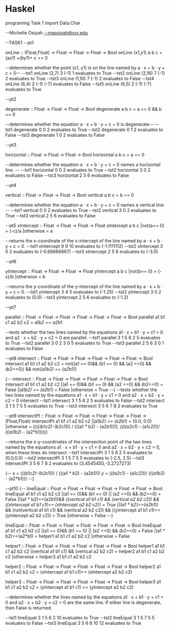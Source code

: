 # Haskel
programing Task 1
import Data.Char

--Michelle Osiyah
--maosiyah@syr.edu

--TASK1
--pt1

onLine :: (Float,Float) -> Float -> Float -> Float -> Bool
onLine (x1,y1) a b c = (a*x1) +(b*y1)+ c == 0
   

--determines whether the point (x1, y1) is on the line named by a · x + b · y + c = 0--
--tst1 onLine (2,7) 3 (-1) 1 evaluates to True
--tst2 onLine (2,16) 7 (-1) 2 evaluates to True
--tst3 onLine (1,10)  7 (-1) 2 evaluates to False
--tst4 onLine (6,4) 2 (-1) (-7) evaluates to False
--tst5 onLine (6,5) 2 (-1) (-7) evaluates to True

--pt2

degenerate :: Float -> Float -> Float -> Bool
degenerate a b c = a == 0 && b == 0
   

--determines whether the equation a · x + b · y + c = 0 is degenerate--
--tst1 degenerate 0 0 2 evaluates to True
--tst2 degenerate 0 1 2 evaluates to False
--tst3 degenerate 1 0 2 evaluates to False

--pt3

horizontal :: Float -> Float -> Float -> Bool
horizontal a b c = a == 0
  
--determines whether the equation a · x + b · y + c = 0 names a horizontal line. --
--tst1 horizontal 0 0 2 evaluates to True
--tst2  horizontal 3 0 2 evaluates to False
--tst3 horizontal 2 5 6 evaluates to False

--pt4

vertical   :: Float -> Float -> Float -> Bool
vertical a b c = b == 0 
   

--determines whether the equation a · x + b · y + c = 0 names a vertical line. --
--tst1 vertical  0 0 2 evaluates to True
--tst2  vertical  3 0 2 evaluates to True
--tst3 vertical  2 5 6 evaluates to False

--pt5
xIntercept :: Float -> Float -> Float -> Float
xIntercept a b c
    |not(a== 0) = (-c)/a
    |otherwise = a

--returns the x-coordinate of the x-intercept of the line named by a · x + b · y + c = 0.
--tst1 xIntercept  9 9 10  evaluates to (-1.1111112)
--tst2 xIntercept 3 0 2 evaluates to (-0.66666667)
--tst3 xIntercept  2 5 6 evaluates to (-3.0)

--pt6

yIntercept :: Float -> Float -> Float -> Float
yIntercept a b c
    |not(b== 0) =     (-c)/b 
    |otherwise = b

--returns the y-coordinate of the y-intercept of the line named by a · x + b · y + c = 0.
--tst1 yIntercept  3 4 5  evaluates to (-1.25)
--tst2 yIntercept  3 0 2 evaluates to (0.0)
--tst3 yIntercept  2 5 6 evaluates to (-1.2)

--pt7

parallel :: Float -> Float -> Float -> Float -> Float -> Float -> Bool
parallel a1 b1 c1 a2 b2 c2 = a1*b2 == a2*b1


--tests whether the two lines named by the equations a1 · x + b1 · y + c1 = 0 and a2 · x + b2 · y + c2 = 0 are parallel.
--tst1 parallel  3 1 5 6 2 5  evaluates to True
--tst2 parallel  3 0 2 3 0 5  evaluates to True
--tst3 parallel  2 5 6 3 0 1 evaluates to False

--pt8
intersect :: Float -> Float -> Float -> Float -> Float -> Float -> Bool
intersect  a1 b1 c1 a2 b2 c2 = not((a1 == 0)&& (b1 == 0) && (a2 ==0) && (b2==0)) && not((a1*b2) == (a2*b1))

{--
intersect :: Float -> Float -> Float -> Float -> Float -> Float -> Bool
intersect  a1 b1 c1 a2 b2 c2 
    |(a1 == 0)&& (b1 == 0) && (a2 ==0) && (b2==0) = False
    |(a1*b2) == (a2*b1) = False
    |otherwise = True
--}
--tests whether the two lines named by the equations a1 · x + b1 · y + c1 = 0 and a2 · x + b2 · y + c2 = 0 intersect
--tst1 intersect  3 1 5 6 2 5  evaluates to False
--tst2 intersect  3 1 5 7 5 5  evaluates to True
--tst3 intersect  3 5 6 7 8 2  evaluates to True


--pt9
intersectPt ::  Float -> Float -> Float -> Float -> Float -> Float -> (Float,Float)
intersectPt a1 b1 c1 a2 b2 c2 
    |(a1*b2) == (a2*b1) = (0.0, 0.0)
    |otherwise =   (((((b1*c2)-(b2*c1))) / (((a1 * b2) - (a2*b1)))), ((((a2*c1) - (a1*c2)))/ (((a1*b2) - (a2*b1)))))

--returns the x-y-coordinates of the intersection point of the two lines named by the equations a1 · x + b1 · y + c1 = 0 and a2 · x + b2 · y + c2 = 0, when these lines do intersect
--tst1 intersectPt  3 1 5 6 2 5  evaluates to (0.0,0.0)
--tst2 intersectPt  3 1 5 7 5 5  evaluates to (-2.5, 2.5)
--tst3 intersectPt  3 5 6 7 8 2  evaluates to (3.4545455,-3.2727273)

{--
 x = (((b1*c2)-(b2*c1))) / (((a1 * b2) - (a2*b1)))
 y = (((a2*c1) - (a1*c2)))/ (((a1*b2) - (a2*b1)))
--}

--pt10
{--
lineEqual ::  Float -> Float -> Float -> Float -> Float -> Float -> Bool
lineEqual  a1 b1 c1 a2 b2 c2
    |(a1 == 0)&& (b1 == 0) || (a2 ==0) && (b2==0) = False
    |((a1 * b2)==(a2*b1))&& ((vertical a1 b1 c1) && (vertical a2 b2 c2)) && ((xIntercept a1 b1 c1)== (xIntercept a2 b2 c2))  = True
    |((a1 * b2)==(a2*b1)) && (not(vertical a1 b1 c1) && (vertical a2 b2 c2)) && ((yIntercept a1 b1 c1)== (yIntercept a2 b2 c2))  = True
    |otherwise = False
--}

lineEqual ::  Float -> Float -> Float -> Float -> Float -> Float -> Bool
lineEqual  a1 b1 c1 a2 b2 c2
    |(a1 == 0)&& (b1 == 0) || (a2 ==0) && (b2==0) = False
    |(a1 * b2)==(a2*b1) = helper1 a1 b1 c1 a2 b2 c2
    |otherwise = False

helper1 :: Float -> Float -> Float -> Float -> Float -> Float -> Bool
helper1 a1 b1 c1 a2 b2 c2
    |(vertical a1 b1 c1) && (vertical a2 b2 c2) = helper2 a1 b1 c1 a2 b2 c2
    |otherwise = helper3 a1 b1 c1 a2 b2 c2

helper2 ::  Float -> Float -> Float -> Float -> Float -> Float -> Bool
helper2 a1 b1 c1 a2 b2 c2 = (xIntercept a1 b1 c1)== (xIntercept a2 b2 c2)
   

helper3 ::  Float -> Float -> Float -> Float -> Float -> Float -> Bool
helper3 a1 b1 c1 a2 b2 c2 = (yIntercept a1 b1 c1) == (yIntercept a2 b2 c2) 
   


--determines whether the lines named by the equations a1 · x + b1 · y + c1 = 0 and a2 · x + b2 · y + c2 = 0 are the same line. If either line is degenerate, then False is returned.

--tst1 lineEqual  3 1 5 6 2 10  evaluates to True
--tst2 lineEqual  3 1 5 7 5 5  evaluates to False
--tst3 lineEqual  3 5 6 6 10 12  evaluates to True


